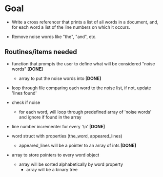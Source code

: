 # Goal

- Write a cross referencer that prints a list of all words in a document, and, for each word a list of the line numbers on which it occurs.

- Remove noise words like "the", "and", etc.

## Routines/items needed

- function that prompts the user to define what will be considered "noise words"    **[DONE]**
  - array to put the noise words into **[DONE]**

- loop through file comparing each word to the noise list, if not, update 'lines found'

- check if noise
  - for each word, will loop through predefined array of 'noise words' and ignore if found in the array

- line number incrementer for every '\n' **[DONE]**

- word struct with properties (the_word, appeared_lines)
  - appeared_lines will be a pointer to an array of ints **[DONE]**

- array to store pointers to every word object
  - array will be sorted alphabetically by word property
    - array will be a binary tree

